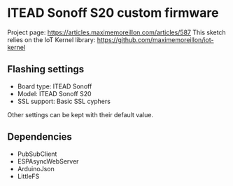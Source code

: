 # ITEAD Sonoff S20 custom firmware

Project page: https://articles.maximemoreillon.com/articles/587
This sketch relies on the IoT Kernel library: https://github.com/maximemoreillon/iot-kernel

## Flashing settings
* Board type: ITEAD Sonoff
* Model: ITEAD Sonoff S20
* SSL support: Basic SSL cyphers

Other settings can be kept with their default value.

## Dependencies

* PubSubClient
* ESPAsyncWebServer
* ArduinoJson
* LittleFS

